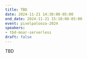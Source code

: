 ```yaml
---
title: TBD
date: 2024-11-21 14:30:00-05:00
end_date: 2024-11-21 15:10:00-05:00
event: pixelpalooza-2024
speakers:
- tbd-moar-serverless
draft: false
---
```


TBD
